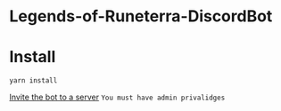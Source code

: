 # Legends-of-Runeterra-DiscordBot

# Install

`yarn install`

[Invite the bot to a server](https://discordapp.com/api/oauth2/authorize?client_id=672338412153470986&permissions=378944&scope=bot) `You must have admin privalidges`
